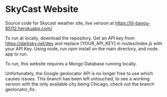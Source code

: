 # SkyCast Website
Source code for Skycast weather site, live version at https://lit-bayou-85112.herokuapp.com/

To run at locally, download the repository. Get an API key from https://darksky.net/dev and replace [YOUR_API_KEY] in routes/index.js with your API Key. Using node, run npm install on the main directory, and node app to run.

To run, this website requires a Mongo Database running locally.

Unfortunately, the Google geolocator API is no longer free to use which causes issues. This branch has been left untouched, to see a working version with the only available city being Chicago, check out the branch geolocator_fix.